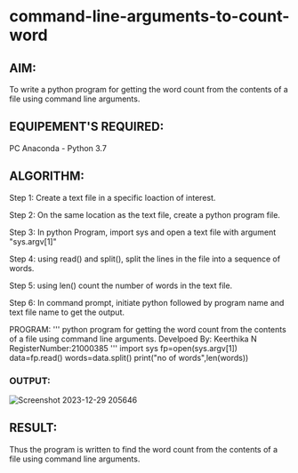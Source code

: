 # command-line-arguments-to-count-word
## AIM:
To write a python program for getting the word count from the contents of a file using command line arguments.
## EQUIPEMENT'S REQUIRED: 
PC
Anaconda - Python 3.7
## ALGORITHM: 
Step 1:
Create a text file in a specific loaction of interest.

Step 2:
On the same location as the text file, create a python program file.

Step 3:
In python Program, import sys and open a text file with argument "sys.argv[1]"

Step 4:
using read() and split(), split the lines in the file into a sequence of words.

Step 5:
using len() count the number of words in the text file.

Step 6:
In command prompt, initiate python followed by program name and text file name to get the output.

PROGRAM:
'''
python program for getting the word count from the contents of a file using command line arguments.
Develpoed By: Keerthika N
RegisterNumber:21000385
'''
import sys
fp=open(sys.argv[1])
data=fp.read()
words=data.split()
print("no of words",len(words))


### OUTPUT:
![Screenshot 2023-12-29 205646](https://github.com/akashmano/command-line-arguments-to-count-word/assets/137408306/3e88889f-32b4-4eda-a56b-bdc1a0494170)



## RESULT:
Thus the program is written to find the word count from the contents of a file using command line arguments.
